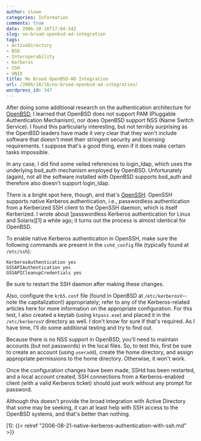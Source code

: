 ```yaml
---
author: slowe
categories: Information
comments: true
date: 2006-10-16T17:04:54Z
slug: no-broad-openbsd-ad-integration
tags:
- ActiveDirectory
- BSD
- Interoperability
- Kerberos
- SSH
- UNIX
title: No Broad OpenBSD-AD Integration
url: /2006/10/16/no-broad-openbsd-ad-integration/
wordpress_id: 347
---
```


After doing some additional research on the authentication architecture for [OpenBSD](http://www.openbsd.org/), I learned that OpenBSD does not support PAM (Pluggable Authentication Mechanism), nor does OpenBSD support NSS (Name Switch Service). I found this particularly interesting, but not terribly surprising as the OpenBSD leaders have made it very clear that they won't include software that doesn't meet their stringent security and licensing requirements. I suppose that's a good thing, even if it does make certain tasks impossible.

In any case, I did find some veiled references to login\_ldap, which uses the underlying bsd\_auth mechanism employed by OpenBSD. Unfortunately (again), not all the software installed with OpenBSD supports bsd\_auth and therefore also doesn't support login\_ldap.

There is a bright spot here, though, and that's [OpenSSH](http://www.openssh.org/). OpenSSH supports native Kerberos authentication, i.e., passwordless authentication from a Kerberized SSH client to the OpenSSH daemon, which is itself Kerberized. I wrote about [passwordless Kerberos authentication for Linux and Solaris][1] a while ago; it turns out the process is almost identical for OpenBSD.

To enable native Kerberos authentication in OpenSSH, make sure the following commands are present in the `sshd_config` file (typically found at `/etc/ssh`):

    KerberosAuthentication yes
    GSSAPIAuthentication yes
    GSSAPICleanupCredentials yes

Be sure to restart the SSH daemon after making these changes.

Also, configure the `krb5.conf` file (found in OpenBSD at `/etc/kerberosV`--note the capitalization!) appropriately; refer to any of the Kerberos-related articles here for more information on the appropriate configuration. For this test, I also created a keytab (using `ktpass.exe`) and placed it in the `/etc/kerberosV` directory as well. I don't know for sure if that's required. As I have time, I'll do some additional testing and try to find out.

Because there is no NSS support in OpenBSD, you'll need to maintain accounts (but not passwords) in the local files. So, to test this, first be sure to create an account (using `useradd`), create the home directory, and assign appropriate permissions to the home directory. Otherwise, it won't work.

Once the configuration changes have been made, SSHd has been restarted, and a local account created, SSH connections from a Kerberos-enabled client (with a valid Kerberos ticket) should just work without any prompt for password.

Although this doesn't provide the broad integration with Active Directory that some may be seeking, it can at least help with SSH access to the OpenBSD systems, and that's better than nothing.

[1]: {{< relref "2006-08-21-native-kerberos-authentication-with-ssh.md" >}}
